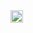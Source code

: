 <img height="20px" src="https://raw.githubusercontent.com/dwyl/repo-badges/master/highresPNGs/build-passing.png">
